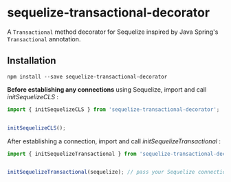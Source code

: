 # sequelize-transactional-decorator

A `Transactional` method decorator for Sequelize inspired by Java Spring's `Transactional` annotation.

## Installation

```shell
npm install --save sequelize-transactional-decorator
```

**Before establishing any connections** using Sequelize,
import and call _initSequelizeCLS_ :
```typescript
import { initSequelizeCLS } from 'sequelize-transactional-decorator';


initSequelizeCLS();
```
After establishing a connection,
import and call _initSequelizeTransactional_ :
```typescript
import { initSequelizeTransactional } from 'sequelize-transactional-decorator';


initSequelizeTransactional(sequelize); // pass your Sequelize connection here
```